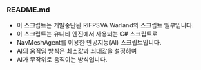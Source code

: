 ### README.md

- 이 스크립트는 개발중단된 RIFPSVA Warland의 스크립트 일부입니다.
- 이 스크립트는 유니티 엔진에서 사용되는 C# 스크립트로
- NavMeshAgent를 이용한 인공지능(AI) 스크립트입니다.
- AI의 움직임 방식은 최소값과 최대값을 설정하여
- AI가 무작위로 움직이는 방식입니다.
